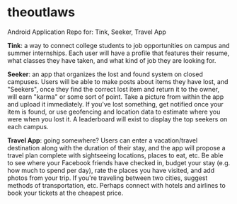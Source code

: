 # theoutlaws
Android Application Repo for:
  Tink,
  Seeker,
  Travel App

**Tink**: a way to connect college students to job opportunities on campus and summer internships. Each user will have a profile that features their resume, what classes they have taken, and what kind of job they are looking for. 

**Seeker**: an app that organizes the lost and found system on closed campuses. Users will be able to make posts about items they have lost, and "Seekers", once they find the correct lost item and return it to the owner, will earn "karma" or some sort of point. Take a picture from within the app and upload it immediately. If you've lost something, get notified once your item is found, or use geofencing and location data to estimate where you were when you lost it. A leaderboard will exist to display the top seekers on each campus.

**Travel App**: going somewhere? Users can enter a vacation/travel destination along with the duration of their stay, and the app will propose a travel plan complete with sightseeing locations, places to eat, etc. Be able to see where your Facebook friends have checked in, budget your stay (e.g. how much to spend per day), rate the places you have visited, and add photos from your trip. If you're traveling between two cities, suggest methods of transportation, etc. Perhaps connect with hotels and airlines to book your tickets at the cheapest price.
